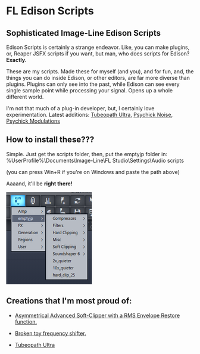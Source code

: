 # FL Edison Scripts
## Sophisticated Image-Line Edison Scripts
Edison Scripts is certainly a strange endeavor. Like, you can make plugins, or, Reaper JSFX scripts if you want, but man, who does scripts for Edison? **Exactly.**

These are my scripts. Made these for myself (and you), and for fun, and, the things you can do inside Edison, or other editors, are far more diverse than plugins. Plugins can only see into the past, while Edison can see every single sample point while processing your signal. Opens up a whole different world.

I'm not that much of a plug-in developer, but, I certainly love experimentation.
Latest additions: [Tubeopath Ultra](/scripts/Saturation/Tubeopath%20Ultra.pyscript), [Psychick Noise](/scripts/Misc/Psychick%20Noise.pyscript), [Psychick Modulations](/scripts/Misc/Psychick%20Modulations.pyscript)
## How to install these???

Simple. Just get the scripts folder, then, put the emptyjp folder in:
\%UserProfile%\Documents\Image-Line\FL Studio\Settings\Audio scripts

(you can press Win+R if you're on Windows and paste the path above)

Aaaand, it'll be **right there!**

![Love](/img/itshere.png?raw=true "Your lovely scripts")

## Creations that I'm most proud of:

* [Asymmetrical Advanced Soft-Clipper with a RMS Envelope Restore function.](/scripts/Soft%20Clipping/Asym%20Advanced%20Soft%20Clipper.pyscript)

* [Broken toy frequency shifter.](/scripts/Misc/BROKENTOY.pyscript)

* [Tubeopath Ultra](/scripts/Saturation/Tubeopath%20Ultra.pyscript)
